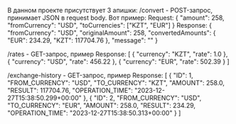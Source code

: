 В данном проекте присутствует 3 апишки: 
/convert - POST-запрос, принимает JSON в request body. Вот пример:
Request:
{
    "amount": 258,
    "fromCurrency": "USD",
    "toCurrencies": ["KZT", "EUR"]
}
Response:
{
    "fromCurrency": "USD",
    "originalAmount": 258,
    "convertedAmounts": {
        "EUR": 234.29,
        "KZT": 117704.76
    },
    "message": ""
}

/rates - GET-запрос, пример Response:
[
    {
        "currency": "KZT",
        "rate": 1.0
    },
    {
        "currency": "USD",
        "rate": 456.22
    },
    {
        "currency": "EUR",
        "rate": 502.39
    }
]

/exchange-history - GET-запрос, пример Response:
[
    {
        "ID": 1,
        "FROM_CURRENCY": "USD",
        "TO_CURRENCY": "KZT",
        "AMOUNT": 258.0,
        "RESULT": 117704.76,
        "OPERATION_TIME": "2023-12-27T15:38:50.299+00:00"
    },
    {
        "ID": 2,
        "FROM_CURRENCY": "USD",
        "TO_CURRENCY": "EUR",
        "AMOUNT": 258.0,
        "RESULT": 234.29,
        "OPERATION_TIME": "2023-12-27T15:38:50.313+00:00"
    }
]
